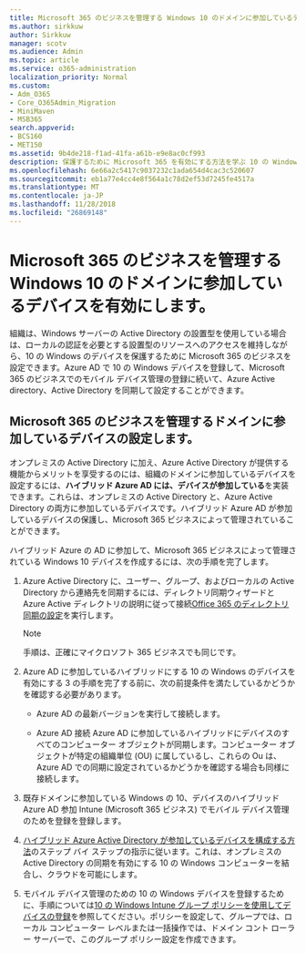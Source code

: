 ```yaml
---
title: Microsoft 365 のビジネスを管理する Windows 10 のドメインに参加しているデバイスを有効にします。
ms.author: sirkkuw
author: Sirkkuw
manager: scotv
ms.audience: Admin
ms.topic: article
ms.service: o365-administration
localization_priority: Normal
ms.custom:
- Adm_O365
- Core_O365Admin_Migration
- MiniMaven
- MSB365
search.appverid:
- BCS160
- MET150
ms.assetid: 9b4de218-f1ad-41fa-a61b-e9e8ac0cf993
description: 保護するために Microsoft 365 を有効にする方法を学ぶ 10 の Windows デバイスがローカルの AD に参加しています。
ms.openlocfilehash: 6e66a2c5417c9037232c1ada654d4cac3c520607
ms.sourcegitcommit: eb1a77e4cc4e8f564a1c78d2ef53d7245fe4517a
ms.translationtype: MT
ms.contentlocale: ja-JP
ms.lasthandoff: 11/28/2018
ms.locfileid: "26869148"
---
```

# <a name="enable-domain-joined-windows-10-devices-to-be-managed-by-microsoft-365-business"></a>Microsoft 365 のビジネスを管理する Windows 10 のドメインに参加しているデバイスを有効にします。

組織は、Windows サーバーの Active Directory の設置型を使用している場合は、ローカルの認証を必要とする設置型のリソースへのアクセスを維持しながら、10 の Windows のデバイスを保護するために Microsoft 365 のビジネスを設定できます。Azure AD で 10 の Windows デバイスを登録して、Microsoft 365 のビジネスでのモバイル デバイス管理の登録に続いて、Azure Active directory、Active Directory を同期して設定することができます。
  
## <a name="set-up-domain-joined-devices-to-be-managed-by-microsoft-365-business"></a>Microsoft 365 のビジネスを管理するドメインに参加しているデバイスの設定します。

オンプレミスの Active Directory に加え、Azure Active Directory が提供する機能からメリットを享受するのには、組織のドメインに参加しているデバイスを設定するには、**ハイブリッド Azure AD には、デバイスが参加している**を実装できます。これらは、オンプレミスの Active Directory と、Azure Active Directory の両方に参加しているデバイスです。ハイブリッド Azure AD が参加しているデバイスの保護し、Microsoft 365 ビジネスによって管理されていることができます。 
  
ハイブリッド Azure の AD に参加して、Microsoft 365 ビジネスによって管理されている Windows 10 デバイスを作成するには、次の手順を完了します。
  
1. Azure Active Directory に、ユーザー、グループ、およびローカルの Active Directory から連絡先を同期するには、ディレクトリ同期ウィザードと Azure Active ディレクトリの説明に従って接続[Office 365 のディレクトリ同期の設定](https://support.office.com/article/1b3b5318-6977-42ed-b5c7-96fa74b08846)を実行します。
    
    > [!NOTE]
    > 手順は、正確にマイクロソフト 365 ビジネスでも同じです。 
  
2. Azure AD に参加しているハイブリッドにする 10 の Windows のデバイスを有効にする 3 の手順を完了する前に、次の前提条件を満たしているかどうかを確認する必要があります。
    
   - Azure AD の最新バージョンを実行して接続します。
    
   - Azure AD 接続 Azure AD に参加しているハイブリッドにデバイスのすべてのコンピューター オブジェクトが同期します。コンピューター オブジェクトが特定の組織単位 (OU) に属しているし、これらの Ou は、Azure AD での同期に設定されているかどうかを確認する場合も同様に接続します。
    
3. 既存ドメインに参加している Windows の 10、デバイスのハイブリッド Azure AD 参加 Intune (Microsoft 365 ビジネス) でモバイル デバイス管理のためを登録を登録します。
    
4. [ハイブリッド Azure Active Directory が参加しているデバイスを構成する方法](https://go.microsoft.com/fwlink/p/?linkid=872870)のステップ バイ ステップの指示に従います。これは、オンプレミスの Active Directory の同期を有効にする 10 の Windows コンピューターを結合し、クラウドを可能にします。
    
5. モバイル デバイス管理のための 10 の Windows デバイスを登録するために、手順については[10 の Windows Intune グループ ポリシーを使用してデバイスの登録](https://go.microsoft.com/fwlink/p/?linkid=872871)を参照してください。ポリシーを設定して、グループでは、ローカル コンピューター レベルまたは一括操作では、ドメイン コント ローラー サーバーで、このグループ ポリシー設定を作成できます。 
    

